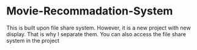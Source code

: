 # Movie-Recommadation-System
This is built upon file share system. However, it is a new project with new display. That is why I separate them. You can also access the file share system in the project
